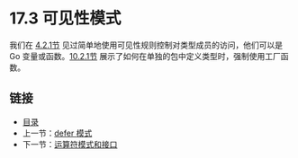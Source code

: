 # 17.3 可见性模式

我们在 [4.2.1节](04.2.md) 见过简单地使用可见性规则控制对类型成员的访问，他们可以是 Go 变量或函数。[10.2.1节](10.2.md) 展示了如何在单独的包中定义类型时，强制使用工厂函数。

## 链接

- [目录](directory.md)
- 上一节：[defer 模式](17.2.md)
- 下一节：[运算符模式和接口](17.4.md)
